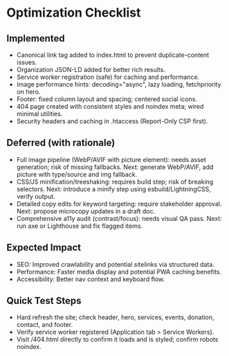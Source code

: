 # Optimization Checklist

## Implemented

- Canonical link tag added to index.html to prevent duplicate-content issues.
- Organization JSON-LD added for better rich results.
- Service worker registration (safe) for caching and performance.
- Image performance hints: decoding="async", lazy loading, fetchpriority on hero.
- Footer: fixed column layout and spacing; centered social icons.
- 404 page created with consistent styles and noindex meta; wired minimal utilities.
- Security headers and caching in .htaccess (Report-Only CSP first).

## Deferred (with rationale)

- Full image pipeline (WebP/AVIF with picture element): needs asset generation; risk of missing fallbacks. Next: generate WebP/AVIF, add picture with type/source and img fallback.
- CSS/JS minification/treeshaking: requires build step; risk of breaking selectors. Next: introduce a minify step using esbuild/LightningCSS, verify output.
- Detailed copy edits for keyword targeting: require stakeholder approval. Next: propose microcopy updates in a draft doc.
- Comprehensive a11y audit (contrast/focus): needs visual QA pass. Next: run axe or Lighthouse and fix flagged items.

## Expected Impact

- SEO: Improved crawlability and potential sitelinks via structured data.
- Performance: Faster media display and potential PWA caching benefits.
- Accessibility: Better nav context and keyboard flow.

## Quick Test Steps

- Hard refresh the site; check header, hero, services, events, donation, contact, and footer.
- Verify service worker registered (Application tab > Service Workers).
- Visit /404.html directly to confirm it loads and is styled; confirm robots noindex.
